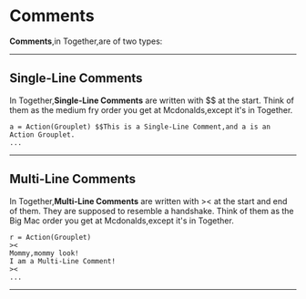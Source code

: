 # Comments
__Comments__,in Together,are of two types:
******
## Single-Line Comments
In Together,__Single-Line Comments__ are written with $$ at the start.
Think of them as the medium fry order you get at Mcdonalds,except it's in Together.
```
a = Action(Grouplet) $$This is a Single-Line Comment,and a is an Action Grouplet.
...
```
******
## Multi-Line Comments
In Together,__Multi-Line Comments__ are written with >< at the start and end of them. They are supposed to resemble a handshake.
Think of them as the Big Mac order you get at Mcdonalds,except it's in Together.
```
r = Action(Grouplet)
><
Mommy,mommy look!
I am a Multi-Line Comment!
><
...
```
******
